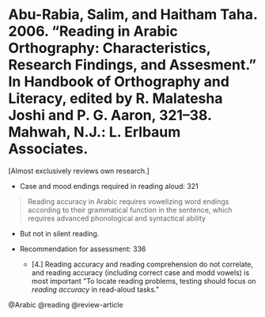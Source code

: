 # Abu-Rabia, Salim, and Haitham Taha. 2006. “Reading in Arabic Orthography: Characteristics, Research Findings, and Assesment.” In Handbook of Orthography and Literacy, edited by R. Malatesha Joshi and P. G. Aaron, 321–38. Mahwah, N.J.: L. Erlbaum Associates.

[Almost exclusively reviews own research.]

- Case and mood endings required in reading aloud: 321

 > Reading accuracy in Arabic requires vowelizing word endings according to their grammatical function in the sentence, which requires advanced phonological and syntactical ability 

  - But not in silent reading.

- Recommendation for assessment: 336
  - [4.] Reading accuracy and reading comprehension do not correlate, and reading accuracy (including correct case and modd vowels) is most important "To locate reading problems, testing should focus on *reading accuracy* in read-aloud tasks."

@Arabic
@reading
@review-article
